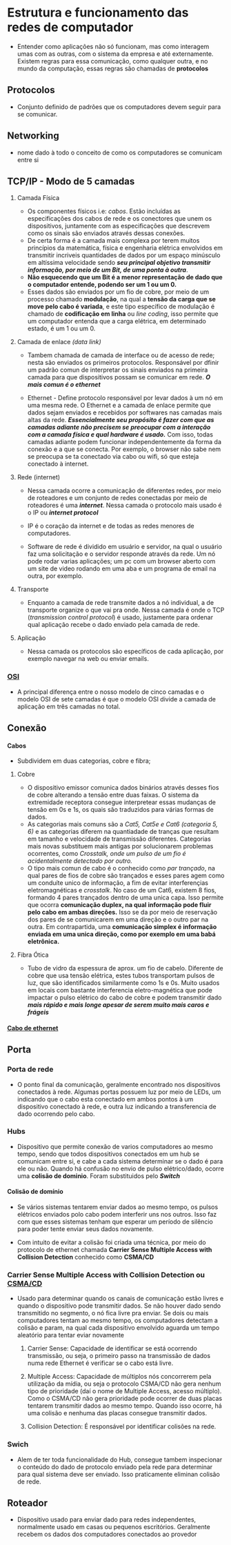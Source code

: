 # Estrutura e funcionamento das redes de computador    

- Entender como aplicações não só funcionam, mas como interagem umas com as outras, com o sistema da empresa e até externamente. Existem regras para essa comunicação, como qualquer outra, e no mundo da computação, essas regras são chamadas de **protocolos**    

## Protocolos   

- Conjunto definido de padrões que os computadores devem seguir para se comunicar.    

## Networking   

- nome dado à todo o conceito de como os computadores se comunicam entre si   

## TCP/IP - Modo de 5 camadas   

1. Camada Física
    - Os componentes físicos i.e: *cabos*. Estão incluídas as especificações dos cabos de rede e os conectores que unem os dispositivos, juntamente com as especificações que descrevem como os sinais são enviados através dessas conexões.
    - De certa forma é a camada mais complexa por terem muitos princípios da matemática, física e engenharia elétrica envolvidos em transmitir incriveis quantidades de dados por um espaço minúsculo em altíssima velocidade sendo ***seu principal objetivo transmitir informação, por meio de um Bit, de uma ponta à outra***.
    - **Não esquecendo que um Bit é a menor representação de dado que o computador entende, podendo ser um 1 ou um 0.**
    - Esses dados são enviados por um fio de cobre, por meio de um processo chamado **modulação**, na qual a **tensão da carga que se move pelo cabo é variada**, e este tipo específico de modulação é chamado de **codificação em linha** ou *line coding*, isso permite que um computador entenda que a carga elétrica, em determinado estado, é um 1 ou um 0.     

2. Camada de enlace *(data link)*
    - Tambem chamada de camada de interface ou de acesso de rede; nesta são enviados os primeiros protocolos. Responsável por dfinir um padrão comun de interpretar os sinais enviados na primeira camada para que dispositivos possam se comunicar em rede. ***O mais comun é o ethernet***    

    - Ethernet - Define protocolo responsável por levar dados à um nó em uma mesma rede. O Ethernet e a camada de enlace permite que dados sejam enviados e recebidos por softwares nas camadas mais altas da rede. ***Essencialmente seu propósito é fazer com que as camadas adiante não precisem se preocupar com a interação com a camada física e qual hardware é usado.*** Com isso, todas camadas adiante podem funcionar independentemente da forma da conexão e a que se conecta. Por exemplo, o browser não sabe nem se preocupa se ta conectado via cabo ou wifi, só que esteja conectado à internet.

3. Rede (internet)
    - Nessa camada ocorre a comunicação de diferentes redes, por meio de roteadores e um conjunto de redes conectadas por meio de roteadores é uma ***internet***. Nessa camada o protocolo mais usado é o IP ou ***internet protocol***     

    - IP é o coração da internet e de todas as redes menores de computadores.   

    - Software de rede é dividido em usuário e servidor, na qual o usuário faz uma solicitação e o servidor responde através da rede. Um nó pode rodar varias aplicações; um pc com um browser aberto com um site de video rodando em uma aba e um programa de email na outra, por exemplo.    

4. Transporte
    - Enquanto a camada de rede transmite dados a nó individual, a de transporte organize o que vai pra onde. Nessa camada é onde o TCP (*transmission control protocol*) é usado, justamente para ordenar qual aplicação recebe o dado enviado pela camada de rede.    

5. Aplicação
    - Nessa camada os protocolos são específicos de cada aplicação, por exemplo navegar na web ou enviar emails.   

### [OSI](https://pt.wikipedia.org/wiki/Modelo_OSI)     

- A principal diferença entre o nosso modelo de cinco camadas e o modelo OSI de sete camadas é que o modelo OSI divide a camada de aplicação em três camadas no total.    

## Conexão   

#### Cabos   

- Subdividem em duas categorias, cobre e fibra;    

1. Cobre
    - O dispositivo emissor comunica dados binários através desses fios de cobre alterando a tensão entre duas faixas. O sistema da extremidade receptora consegue interpretear essas mudanças de tensão em 0s e 1s, os quais são traduzidos para várias formas de dados.
    - As categorias mais comuns são a *Cat5, Cat5e e Cat6 (categoria 5, 6)* e as categorias diferem na quantiadade de tranças que resultam em tamanho e velocidade de transmissão diferentes. Categorias mais novas substituem mais antigas por solucionarem problemas ocorrentes, como *Crosstalk, onde um pulso de um fio é acidentalmente detectado por outro.*
    - O tipo mais comun de cabo é o conhecido como *par trançado*, na qual pares de fios de cobre são trançados e esses pares agem como um conduíte unico de informação, a fim de evitar interferençias eletromagnéticas e *crosstalk*. No caso de um Cat6, existem 8 fios, formando 4 pares trançados dentro de uma unica capa. Isso permite que ocorra **comunicação duplex, na qual informação pode fluir pelo cabo em ambas direções.** Isso se da por meio de reservação dos pares de se comunicarem em uma direção e o outro par na outra. Em contrapartida, uma **comunicação simplex é informação enviada em uma unica direção, como por exemplo em uma babá eletrônica.**      

2. Fibra Ótica
    - Tubo de vidro da espessura de aprox. um fio de cabelo. Diferente de cobre que usa tensão elétrica, estes tubos transportam pulsos de luz, que são identificados similarmente como 1s e 0s. Muito usados em locais com bastante interferencia eletro-magnética que pode impactar o pulso elétrico do cabo de cobre e podem transmitir dado ***mais rápido e mais longe apesar de serem muito mais caros e frágeis***     

#### [Cabo de ethernet](https://en.wikipedia.org/wiki/Ethernet_over_twisted_pair)    


## Porta    

### Porta de rede   

- O ponto final da comunicação, geralmente encontrado nos dispositivos conectados à rede. Algumas portas possuem luz por meio de LEDs, um indicando que o cabo esta conectado em ambos pontos à um dispositivo conectado à rede, e outra luz indicando a transferencia de dado ocorrendo pelo cabo.

### Hubs   

- Dispositivo que permite conexão de varios computadores ao mesmo tempo, sendo que todos dispositivos conectados em um hub se comunicam entre si, e cabe a cada sistema determinar se o dado é para ele ou não. Quando há confusão no envio de pulso elétrico/dado, ocorre uma **colisão de dominio**. Foram substituidos pelo ***Switch***  

#### Colisão de domínio   

- Se vários sistemas tentarem enviar dados ao mesmo tempo, os pulsos elétricos enviados polo cabo podem interferir uns nos outros. Isso faz com que esses sistemas tenham que esperar um período de silêncio para poder tente enviar seus dados novamente.    

- Com intuito de evitar a colisão foi criada uma técnica, por meio do protocolo de ethernet chamada **Carrier Sense Multiple Access with Collision Detection** conhecido como
**CSMA/CD**
### Carrier Sense Multiple Access with Collision Detection ou [CSMA/CD](https://pt.wikipedia.org/wiki/CSMA/CD)    

- Usado para determinar quando os canais de comunicação estão livres e quando o dispositivo pode transmitir dados. Se não houver dado sendo transmitido no segmento, o nó fica livre pra enviar. Se dois ou mais computadores tentam ao mesmo tempo, os computadores detectam a colisão e param, na qual cada dispositivo envolvido aguarda um tempo aleatório para tentar eviar novamente

    1. Carrier Sense: Capacidade de identificar se está ocorrendo transmissão, ou seja, o primeiro passo na transmissão de dados numa rede Ethernet é verificar se o cabo está livre.   

    2. Multiple Access: Capacidade de múltiplos nós concorrerem pela utilização da mídia, ou seja o protocolo CSMA/CD não gera nenhum tipo de prioridade (daí o nome de Multiple Access, acesso múltiplo). Como o CSMA/CD não gera prioridade pode ocorrer de duas placas tentarem transmitir dados ao mesmo tempo. Quando isso ocorre, há uma colisão e nenhuma das placas consegue transmitir dados.   

    3. Collision Detection: É responsável por identificar colisões na rede.   

### Swich   

- Alem de ter toda funcionalidade do Hub, consegue tambem inspecionar o conteúdo do dado de protocolo enviado pela rede para determinar para qual sistema deve ser enviado. Isso praticamente eliminan colisão de rede.   

## Roteador  

- Dispositivo usado para enviar dado para redes independentes, normalmente usado em casas ou pequenos escritórios. Geralmente recebem os dados dos computadores conectados ao provedor    
